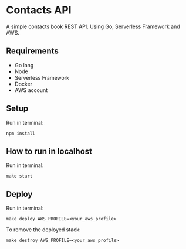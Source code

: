# Contacts API
A simple contacts book REST API. Using Go, Serverless Framework and AWS.

## Requirements
* Go lang
* Node
* Serverless Framework
* Docker
* AWS account

## Setup
Run in terminal:
```
npm install
```

## How to run in localhost
Run in terminal:
```
make start
```

## Deploy
Run in terminal:
```
make deploy AWS_PROFILE=<your_aws_profile>
```

To remove the deployed stack:
```
make destroy AWS_PROFILE=<your_aws_profile>
```
